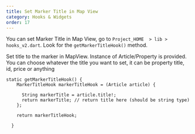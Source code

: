 ```yaml
---
title: Set Marker Title in Map View
category: Hooks & Widgets
order: 17
---
```


You can set Marker Title in Map View, go to `Project_HOME  > lib > hooks_v2.dart`. Look for the `getMarkerTitleHook()` method.

Set title to the marker in MapView. Instance of Article/Property is provided. You can choose whatever the title you want to set, it can be property title, id, price or anything

```
static getMarkerTitleHook() {
    MarkerTitleHook markerTitleHook = (Article article) {
  
      String markerTitle = article.title!;
      return markerTitle; // return title here (should be string type) 
    };

    return markerTitleHook;

  }
```

